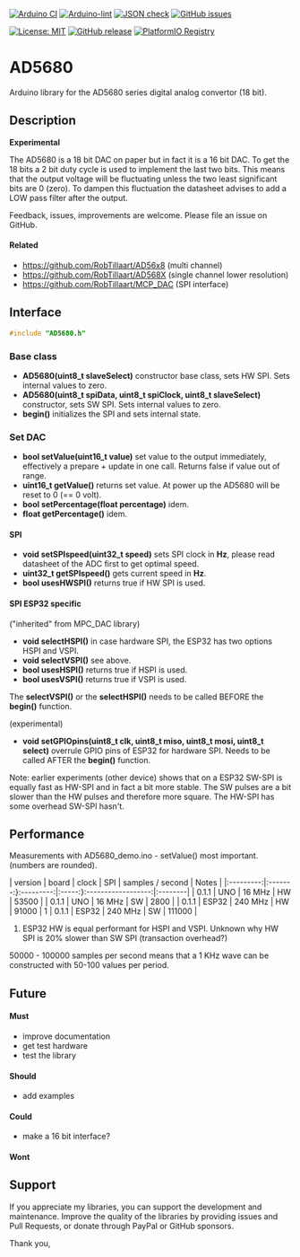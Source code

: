 
[![Arduino CI](https://github.com/RobTillaart/AD5680/workflows/Arduino%20CI/badge.svg)](https://github.com/marketplace/actions/arduino_ci)
[![Arduino-lint](https://github.com/RobTillaart/AD5680/actions/workflows/arduino-lint.yml/badge.svg)](https://github.com/RobTillaart/AD5680/actions/workflows/arduino-lint.yml)
[![JSON check](https://github.com/RobTillaart/AD5680/actions/workflows/jsoncheck.yml/badge.svg)](https://github.com/RobTillaart/AD5680/actions/workflows/jsoncheck.yml)
[![GitHub issues](https://img.shields.io/github/issues/RobTillaart/AD5680.svg)](https://github.com/RobTillaart/AD5680/issues)

[![License: MIT](https://img.shields.io/badge/license-MIT-green.svg)](https://github.com/RobTillaart/AD5680/blob/master/LICENSE)
[![GitHub release](https://img.shields.io/github/release/RobTillaart/AD5680.svg?maxAge=3600)](https://github.com/RobTillaart/AD5680/releases)
[![PlatformIO Registry](https://badges.registry.platformio.org/packages/robtillaart/library/AD5680.svg)](https://registry.platformio.org/libraries/robtillaart/AD5680)


# AD5680

Arduino library for the AD5680 series digital analog convertor (18 bit).


## Description

**Experimental**

The AD5680 is a 18 bit DAC on paper but in fact it is a 16 bit DAC.
To get the 18 bits a 2 bit duty cycle is used to implement the last two bits.
This means that the output voltage will be fluctuating unless the two
least significant bits are 0 (zero). To dampen this fluctuation the datasheet
advises to add a LOW pass filter after the output.

Feedback, issues, improvements are welcome. 
Please file an issue on GitHub.

#### Related

- https://github.com/RobTillaart/AD56x8 (multi channel)
- https://github.com/RobTillaart/AD568X (single channel lower resolution)
- https://github.com/RobTillaart/MCP_DAC (SPI interface)


## Interface

```cpp
#include "AD5680.h"
```

### Base class

- **AD5680(uint8_t slaveSelect)** constructor base class, sets HW SPI.
Sets internal values to zero.
- **AD5680(uint8_t spiData, uint8_t spiClock, uint8_t slaveSelect)** constructor, 
sets SW SPI.
Sets internal values to zero.
- **begin()** initializes the SPI and sets internal state.


### Set DAC

- **bool setValue(uint16_t value)** set value to the output immediately, 
effectively a prepare + update in one call.
Returns false if value out of range.
- **uint16_t getValue()** returns set value.
At power up the AD5680 will be reset to 0 (== 0 volt).
- **bool setPercentage(float percentage)** idem.
- **float getPercentage()** idem.


#### SPI 

- **void setSPIspeed(uint32_t speed)** sets SPI clock in **Hz**,
please read datasheet of the ADC first to get optimal speed.
- **uint32_t getSPIspeed()** gets current speed in **Hz**.
- **bool usesHWSPI()** returns true if HW SPI is used.


#### SPI ESP32 specific

("inherited" from MPC_DAC library)

- **void selectHSPI()** in case hardware SPI, the ESP32 has two options HSPI and VSPI.
- **void selectVSPI()** see above.
- **bool usesHSPI()** returns true if HSPI is used.
- **bool usesVSPI()** returns true if VSPI is used.

The **selectVSPI()** or the **selectHSPI()** needs to be called 
BEFORE the **begin()** function.

(experimental)
- **void setGPIOpins(uint8_t clk, uint8_t miso, uint8_t mosi, uint8_t select)** 
overrule GPIO pins of ESP32 for hardware SPI. Needs to be called AFTER the **begin()** function.

Note: earlier experiments (other device) shows that on a ESP32 
SW-SPI is equally fast as HW-SPI and in fact a bit more stable. 
The SW pulses are a bit slower than the HW pulses and therefore more square. 
The HW-SPI has some overhead SW-SPI hasn't.


## Performance

Measurements with AD5680_demo.ino - setValue() most important.
(numbers are rounded).

|  version  |  board  |  clock    |  SPI  |  samples / second  |  Notes  |
|:---------:|:-------:}:---------:|:-----:}:------------------:|:--------|
|   0.1.1   |  UNO    |   16 MHz  |  HW   |    53500           |
|   0.1.1   |  UNO    |   16 MHz  |  SW   |     2800           |
|   0.1.1   |  ESP32  |  240 MHz  |  HW   |    91000           |  1
|   0.1.1   |  ESP32  |  240 MHz  |  SW   |   111000           |


1. ESP32 HW is equal performant for HSPI and VSPI. 
   Unknown why HW SPI is 20% slower than SW SPI (transaction overhead?)

50000 - 100000 samples per second means that a 1 KHz wave can be 
constructed with 50-100 values per period.


## Future

#### Must

- improve documentation
- get test hardware
- test the library

#### Should

- add examples

#### Could

- make a 16 bit interface?

#### Wont


## Support

If you appreciate my libraries, you can support the development and maintenance.
Improve the quality of the libraries by providing issues and Pull Requests, or
donate through PayPal or GitHub sponsors.

Thank you,

